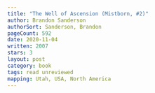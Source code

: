 ```yaml
---
title: "The Well of Ascension (Mistborn, #2)"
author: Brandon Sanderson
authorSort: Sanderson, Brandon
pageCount: 592
date: 2020-11-04
written: 2007
stars: 3
layout: post
category: book
tags: read unreviewed
mapping: Utah, USA, North America
---
```

